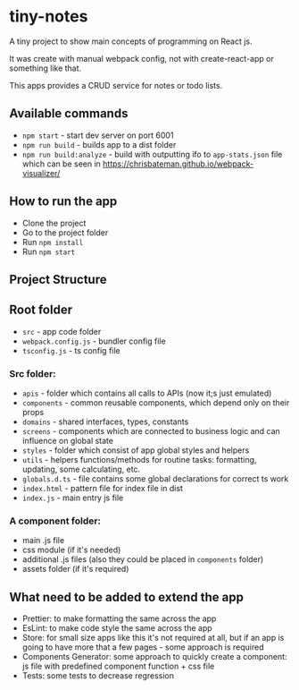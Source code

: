 # tiny-notes

A tiny project to show main concepts of programming on React js.

It was create with manual webpack config, not with create-react-app or something like that.

This apps provides a CRUD service for notes or todo lists.

## Available commands

- `npm start` - start dev server on port 6001
- `npm run build` - builds app to a dist folder
- `npm run build:analyze` - build with outputting ifo to `app-stats.json` file which can be  seen in https://chrisbateman.github.io/webpack-visualizer/

## How to run the app

 - Clone the project
 - Go to the project folder
 - Run `npm install`
 - Run `npm start`
 
 ## Project Structure
 
 ## Root folder
 
 - `src` - app code folder
 - `webpack.config.js` - bundler config file
 - `tsconfig.js` - ts config file
 
 ### Src folder:

- `apis` - folder which contains all calls to APIs (now it;s just emulated)
- `components` - common reusable components, which depend only on their props
- `domains` - shared interfaces, types, constants
- `screens` - components which are connected to business logic and can influence on global state
- `styles` - folder which consist of app global styles and helpers
- `utils` - helpers functions/methods for routine tasks: formatting, updating, some calculating, etc.
- `globals.d.ts` - file contains some global declarations for correct ts work
- `index.html` - pattern file for index file in dist
- `index.js` - main entry js file

### A component folder:

- main .js file
- css module (if it's needed)
- additional .js files (also they could be placed in `components` folder)
- assets folder (if it's required)

## What need to be added to extend the app

- Prettier: to make formatting the same across the app
- EsLint: to make code style the same across the app
- Store: for small size apps like this it's not required at all, but if an app is going to have more that a few pages - some approach is required 
- Components Generator: some approach to quickly create a component: js file with predefined component function + css file    
- Tests: some tests to decrease regression
